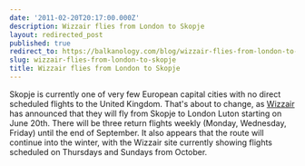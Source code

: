 ```yaml
---
date: '2011-02-20T20:17:00.000Z'
description: Wizzair flies from London to Skopje
layout: redirected_post
published: true
redirect_to: https://balkanology.com/blog/wizzair-flies-from-london-to-skopje/
slug: wizzair-flies-from-london-to-skopje
title: Wizzair flies from London to Skopje
---
```


Skopje is currently one of very few European capital cities with no direct scheduled flights to the United Kingdom. That's about to change, as <a href="http://wizzair.com/flights/London-Luton/Skopje/">Wizzair</a> has announced that they will fly from Skopje to London Luton starting on June 20th. There will be three return flights weekly (Monday, Wednesday, Friday) until the end of September. It also appears that the route will continue into the winter, with the Wizzair site currently showing flights scheduled on Thursdays and Sundays from October.